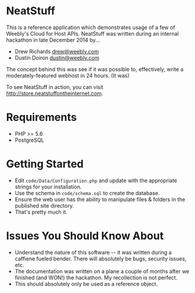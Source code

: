 # NeatStuff

This is a reference application which demonstrates usage of a few of Weebly's Cloud for Host APIs.
NeatStuff was written during an internal hackathon in late December 2014 by...
 * Drew Richards <drew@weebly.com>
 * Dustin Doiron <dustin@weebly.com>

The concept behind this was see if it was possible to, effectively, write a moderately-featured webhost in 24 hours. (It was)

To see NeatStuff in action, you can visit http://store.neatstuffontheinternet.com.

# Requirements
 * PHP >= 5.6
 * PostgreSQL

# Getting Started
 * Edit `code/Data/Configuration.php` and update with the appropriate strings for your installation.
 * Use the schema in `code/schema.sql` to create the database.
 * Ensure the web user has the ability to manipulate files & folders in the published site directory.
 * That's pretty much it.

# Issues You Should Know About
 * Understand the nature of this software -- it was written during a caffiene fueled bender. There will absolutely be bugs, security issues, etc.
 * The documentation was written on a plane a couple of months after we finished (and WON!) the hackathon. My recollection is not perfect.
 * This should absolutely only be used as a reference object.
